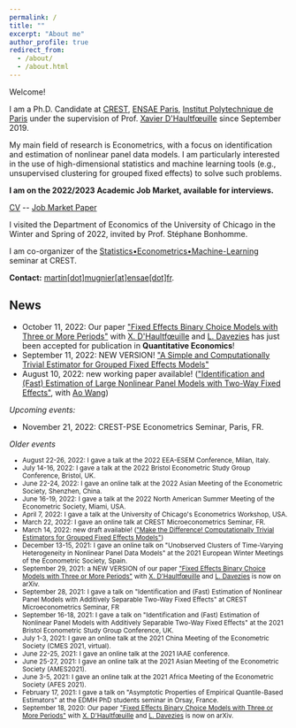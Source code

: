 ```yaml
---
permalink: /
title: ""
excerpt: "About me"
author_profile: true
redirect_from: 
  - /about/
  - /about.html
---
```


Welcome!

I am a Ph.D. Candidate at [CREST](http://crest.science/), [ENSAE Paris](https://www.ensae.fr/), [Institut Polytechnique de Paris](https://www.ip-paris.fr/) under the supervision of Prof. [Xavier D'Haultfœuille](https://faculty.crest.fr/xdhaultfoeuille/) since September 2019. 

My main field of research is Econometrics, with a focus on identification and estimation of nonlinear panel data models. I am particularly interested in the use of high-dimensional statistics and machine learning tools (e.g., unsupervised clustering for grouped fixed effects) to solve such problems.

**I am on the 2022/2023 Academic Job Market, available for interviews.**

[CV](https://github.com/martinmugnier/martinmugnier.github.io/raw/master/files/CV_Martin_Mugnier.pdf) -- [Job Market Paper](https://drive.google.com/file/d/1KhmV8tOcoGdIMMpQ4aaw0ddvyeL5tG4V/view?usp=sharing)

I visited the Department of Economics of the University of Chicago in the Winter and Spring of 2022, invited by Prof. Stéphane Bonhomme. 

I am co-organizer of the [Statistics•Econometrics•Machine-Learning](https://statecoml.github.io/) seminar at CREST.

**Contact:** [martin[dot]mugnier[at]ensae[dot]fr](mailto:martin.mugnier@ensae.fr).

## News

- October 11, 2022: Our paper <a href="https://arxiv.org/abs/2009.08108">"Fixed Effects Binary Choice Models with Three or More Periods"</a> with <a href="https://faculty.crest.fr/xdhaultfoeuille/">X. D'Haultfœuille</a> and <a href="http://www.crest.fr/ses.php?user=2986">L. Davezies</a> has just been accepted for publication in **Quantitative Economics**!
- September 11, 2022:  NEW VERSION! ["A Simple and Computationally Trivial Estimator for Grouped Fixed Effects Models"](https://github.com/martinmugnier/martinmugnier.github.io/blob/4dfd6a73d00b3d62eeb1c7228407304e0d83d3ea/files/a_simple_and_computationally_trivial_estimator_for_grouped_fixed_effects_models.pdf)
- August 10, 2022: new working paper available! (["Identification and (Fast) Estimation of Large Nonlinear Panel Models with Two-Way Fixed Effects"](https://papers.ssrn.com/sol3/papers.cfm?abstract_id=4186349), with [Ao Wang](https://sites.google.com/view/aowang-economics/home))

*Upcoming events:*
- November 21, 2022: CREST-PSE Econometrics Seminar, Paris, FR.

*Older events*

<p>
  <small>
    <ul>
      <li>August 22-26, 2022: I gave a talk at the 2022 EEA-ESEM Conference, Milan, Italy.</li>
      <li> July 14-16, 2022: I gave a talk at the 2022 Bristol Econometric Study Group Conference, Bristol, UK. </li>
      <li> June 22-24, 2022: I gave an online talk at the 2022 Asian Meeting of the Econometric Society, Shenzhen, China. </li>
      <li> June 16-19, 2022: I gave a talk at the 2022 North American Summer Meeting of the Econometric Society, Miami, USA. </li>
      <li> April 7, 2022: I gave a talk at the University of Chicago's Econometrics Workshop, USA. </li>
      <li> March 22, 2022: I gave an online talk at CREST Microeconometrics Seminar, FR. </li>
      <li> March 14, 2022: new draft available! (<a href="https://arxiv.org/abs/2203.08879v2">"Make the Difference! Computationally Trivial Estimators for Grouped Fixed Effects Models"</a>) </li>
      <li> December 13-15, 2021: I gave an online talk on "Unobserved Clusters of Time-Varying Heterogeneity in Nonlinear Panel Data Models" at the 2021 European Winter Meetings of the Econometric Society, Spain. </li>
      <li>September 29, 2021: a NEW VERSION of our paper <a href="https://arxiv.org/abs/2009.08108">"Fixed Effects Binary Choice Models with Three or More Periods"</a> with <a href="https://faculty.crest.fr/xdhaultfoeuille/">X. D'Haultfœuille</a> and <a href="http://www.crest.fr/ses.php?user=2986">L. Davezies</a> is now on arXiv.</li>
      <li>September 28, 2021: I gave a talk on "Identification and (Fast) Estimation of Nonlinear Panel Models with Additively Separable Two-Way Fixed Effects" at CREST Microeconometrics Seminar, FR</li>
      <li>September 16-18, 2021: I gave a talk on "Identification and (Fast) Estimation of Nonlinear Panel Models with Additively Separable Two-Way Fixed Effects" at the 2021 Bristol Econometric Study Group Conference, UK.</li>
      <li>July 1-3, 2021: I gave an online talk at the 2021 China Meeting of the Econometric Society (CMES 2021, virtual).</li>
      <li>June 22-25, 2021: I gave an online talk at the 2021 IAAE conference.</li>
      <li>June 25-27, 2021: I gave an online talk at the 2021 Asian Meeting of the Econometric Society (AMES2021).</li>
      <li>June 3-5, 2021: I gave an online talk at the 2021 Africa Meeting of the Econometric Society (AFES 2021).</li>
      <li>February 17, 2021: I gave a talk on "Asymptotic  Properties  of  Empirical  Quantile-Based Estimators" at the EDMH PhD students seminar in Orsay, France.</li>
      <li>September 18, 2020: Our paper <a href="https://arxiv.org/abs/2009.08108">"Fixed Effects Binary Choice Models with Three or More Periods"</a> with <a href="https://faculty.crest.fr/xdhaultfoeuille/">X. D'Haultfœuille</a> and <a href="http://www.crest.fr/ses.php?user=2986">L. Davezies</a> is now on arXiv.</li>
    </ul>
  </small>
</p>
